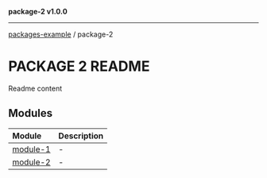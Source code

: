 **package-2 v1.0.0**

***

[packages-example](../README.md) / package-2

# PACKAGE 2 README

Readme content

## Modules

| Module | Description |
| :------ | :------ |
| [module-1](module-1.md) | - |
| [module-2](module-2.md) | - |
